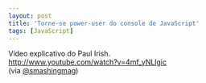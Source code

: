 ```yaml
---
layout: post
title: 'Torne-se power-user do console de JavaScript'
tags: [JavaScript]
---
```


Vídeo explicativo do Paul Irish.<br>
<http://www.youtube.com/watch?v=4mf_yNLlgic><br>
(via [@smashingmag](https://twitter.com/smashingmag/status/121570434872381441))
